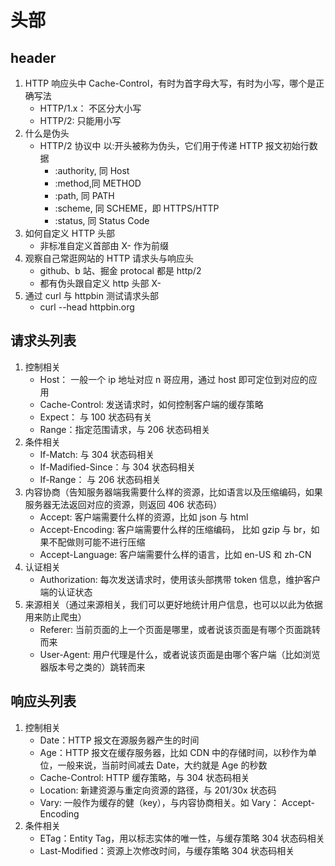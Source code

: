 # 头部

## header

1. HTTP 响应头中 Cache-Control，有时为首字母大写，有时为小写，哪个是正确写法
   - HTTP/1.x： 不区分大小写
   - HTTP/2: 只能用小写
2. 什么是伪头
   - HTTP/2 协议中 以:开头被称为伪头，它们用于传递 HTTP 报文初始行数据
     - :authority, 同 Host
     - :method,同 METHOD
     - :path, 同 PATH
     - :scheme, 同 SCHEME，即 HTTPS/HTTP
     - :status, 同 Status Code
3. 如何自定义 HTTP 头部
   - 非标准自定义首部由 X- 作为前缀
4. 观察自己常逛网站的 HTTP 请求头与响应头
   - github、b 站、掘金 protocal 都是 http/2
   - 都有伪头跟自定义 http 头部 X-
5. 通过 curl 与 httpbin 测试请求头部
   - curl --head httpbin.org

## 请求头列表

1. 控制相关
   - Host： 一般一个 ip 地址对应 n 哥应用，通过 host 即可定位到对应的应用
   - Cache-Control: 发送请求时，如何控制客户端的缓存策略
   - Expect： 与 100 状态码有关
   - Range：指定范围请求，与 206 状态码相关
2. 条件相关
   - If-Match: 与 304 状态码相关
   - If-Madified-Since：与 304 状态码相关
   - If-Range： 与 206 状态码相关
3. 内容协商（告知服务器端我需要什么样的资源，比如语言以及压缩编码，如果服务器无法返回对应的资源，则返回 406 状态码）
   - Accept: 客户端需要什么样的资源，比如 json 与 html
   - Accept-Encoding: 客户端需要什么样的压缩编码， 比如 gzip 与 br，如果不配做则可能不进行压缩
   - Accept-Language: 客户端需要什么样的语言，比如 en-US 和 zh-CN
4. 认证相关
   - Authorization: 每次发送请求时，使用该头部携带 token 信息，维护客户端的认证状态
5. 来源相关（通过来源相关，我们可以更好地统计用户信息，也可以以此为依据用来防止爬虫）
   - Referer: 当前页面的上一个页面是哪里，或者说该页面是有哪个页面跳转而来
   - User-Agent: 用户代理是什么，或者说该页面是由哪个客户端（比如浏览器版本号之类的）跳转而来

## 响应头列表

1. 控制相关
   - Date：HTTP 报文在源服务器产生的时间
   - Age：HTTP 报文在缓存服务器，比如 CDN 中的存储时间，以秒作为单位，一般来说，当前时间减去 Date，大约就是 Age 的秒数
   - Cache-Control: HTTP 缓存策略，与 304 状态码相关
   - Location: 新建资源与重定向资源的路径，与 201/30x 状态码
   - Vary: 一般作为缓存的健（key），与内容协商相关。如 Vary： Accept-Encoding
2. 条件相关
   - ETag：Entity Tag，用以标志实体的唯一性，与缓存策略 304 状态码相关
   - Last-Modified：资源上次修改时间，与缓存策略 304 状态码相关

